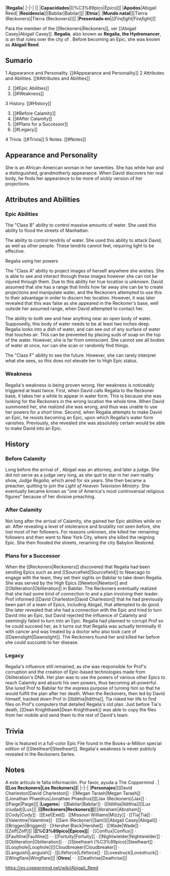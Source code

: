 |**Regalia**|
|-|-|
||
|**Capacidades**|[[%C3%89pico\|Épico]]|
|**Apodos**|Abigail Reed|
|**Residencia**|[[Babilar\|Babilar]]|
|**Etnia**||
|**Mundo natal**|[[Tierra (Reckoners)\|Tierra (Reckoners)]]|
|**Presentado en**|*[[Firefight\|Firefight]]*|

Para the member of the [[Reckoners\|Reckoners]], ver [[Abigail Casey\|Abigail Casey]].
**Regalia**, also known as **Regalia, the Hydromancer**, is an  that rules over the city of . Before becoming an Epic, she was known as **Abigail Reed**.

## Sumario

1 Appearance and Personality. [[#Appearance and Personality]] 
2 Attributes and Abilities. [[#Attributes and Abilities]] 

2. [[#Epic Abilities]] 
2. [[#Weakness]] 


3 History. [[#History]] 

3. [[#Before Calamity]] 
3. [[#After Calamity]] 
3. [[#Plans for a Successor]] 
3. [[#Legacy]] 


4 Trivia. [[#Trivia]] 
5 Notes. [[#Notes]] 


## Appearance and Personality
She is an African-American woman in her seventies. She has white hair and a distinguished, grandmotherly appearance. When David discovers her real body, he finds her appearance to be more of sickly version of her projections.

## Attributes and Abilities
### Epic Abilities

The "Class B" ability to control massive amounts of water. She used this ability to flood the streets of Manhattan.


The ability to control tendrils of water. She used this ability to attack David, as well as other people. These tendrils cannot feel, requiring light to be effective.

  Regalia using her powers

The "Class A" ability to project images of herself anywhere she wishes. She is able to see and interact through these images however she can not be injured through them. Due to this ability her true location is unknown. David assumed that she has a range that limits how far away she can be to create projections and manipulate water, and the Reckoners attempted to use this to their advantage in order to discern her location. However, it was later revealed that this was false as she appeared in the Reckoner's base, well outside her assumed range, when David attempted to contact her.


The ability to both see and hear anything near an open body of water. Supposedly, this body of water needs to be at least two inches deep. Regalia looks into a dish of water, and can see out of any surface of water that touches air. This can be prevented by placing suds of soap on the top of the water. However, she is far from omniscient. She cannot see all bodies of water at once, nor can she scan or randomly find things.


The "Class F" ability to see the future. However, she can rarely interpret what she sees, so this does not elevate her to High Epic status.

### Weakness
Regalia's weakness is being proven wrong. Her weakness is noticeably triggered at least twice. First, when David calls Regalia to the Reckoner base, it takes her a while to appear in water form. This is because she was looking for the Reckoners in the wrong location the whole time. When David summoned her, she realized she was wrong, and thus was unable to use her powers for a short time. Second, when Regalia attempts to make David an Epic, he resists becoming an Epic, upon which Regalia's water form vanishes. Previously, she revealed she was absolutely certain  would be able to make David into an Epic.

## History
### Before Calamity
Long before the arrival of , Abigail was an attorney, and later a judge. She did not serve as a judge very long, as she quit to star in her own reality show, *Judge Regalia*, which aired for six years. She then became a preacher, quitting to join the *Light of Heaven Television Ministry*. She eventually became known as "one of America's most controversial religious figures" because of her divisive preaching.

### After Calamity
Not long after the arrival of Calamity, she gained her Epic abilities while on air. After revealing a level of intolerance and brutality not seen before, she lost most of her followers. For reasons unknown, she killed her remaining followers and then went to New York City, where she killed the reigning Epic. She then flooded the streets, renaming the city Babylon Restored.

### Plans for a Successor
When the [[Reckoners\|Reckoners]] discovered that Regalia had been sending Epics such as  and [[Sourcefield\|Sourcefield]] to Newcago to engage with the team, they set their sights on Babilar to take down Regalia. She was served by the High Epics [[Newton\|Newton]] and [[Obliteration\|Obliteration]] in Babilar. The Reckoners eventually realized that she had some kind of connection to  and a plan involving their leader. Prof informed [[David Charleston\|David Charleston]] that he had previously been part of a team of Epics, including Abigail, that attempted to do good. She later revealed that she had a connection with the Epic  and tried to turn David into an Epic, but David rejected the influence of Calamity and seemingly failed to turn into an Epic. Regalia had planned to corrupt Prof so he could succeed her, as it turns out that Regalia was actually terminally ill with cancer and was treated by a doctor who also took care of [[Dawnslight\|Dawnslight]]. The Reckoners found her and killed her before she could succumb to her disease.

### Legacy
Regalia's influence still remained, as she was responsible for Prof's corruption and the creation of Epic-based technologies made from Obliteration's DNA. Her plan was to use the powers of various other Epics to reach Calamity and absorb his own powers, thus becoming all-powerful. She lured Prof to Babilar for the express purpose of turning him so that he would fulfill the plan after her death. When the Reckoners, then led by David himself, tracked down Prof in [[Ildithia\|Ildithia]], Tia risked her life to find files on Prof's computers that detailed Regalia's old plan. Just before Tia's death, [[Dean Knighthawk\|Dean Knighthawk]] was able to copy the files from her mobile and send them to the rest of David's team.

## Trivia
She is featured in a full-color Epic File found in the Books-a-Million special edition of [[Steelheart\|Steelheart]].
Regalia's weakness is never publicly revealed in the Reckoners Series.
## Notes

A este artículo le falta información. Por favor, ayuda a The Coppermind .
|**[[Los Reckoners\|Los Reckoners]]**|
|-|-|
|**Personajes**|[[David Charleston\|David Charleston]] · [[Megan Tarash\|Megan Tarash]] · [[Jonathan Phaedrus\|Jonathan Phaedrus]][[Jax (Reckoners)\|Jax]] · [[Paige\|Paige]]|
|**Lugares**| · [[Babilar\|Babilar]] · [[Ildithia\|Ildithia]][[Lux (ciudad)\|Lux]]|
|**[[Reckoners\|Reckoners]]**|[[Abraham\|Abraham]] · [[Cody\|Cody]] · [[Exel\|Exel]] · [[Missouri Williams\|Mizzy]] · [[Tia\|Tia]] · [[Valentine\|Valentine]] · [[Sam (Reckoner)\|Sam]][[Abigail Casey\|Abigail]] · [[Briggen\|Briggen]] · [[Hershel Black\|Hershel]] · [[Wade\|Wade]] · [[Zeff\|Zeff]]|
|**[[%C3%89pico\|Épicos]]**| · [[Conflux\|Conflux]] · [[Faultline\|Faultline]] ·  · [[Fortuity\|Fortuity]] · [[Nightwielder\|Nightwielder]] · [[Obliteration\|Obliteration]] ·  · [[Steelheart (%C3%89pico)\|Steelheart]] · [[Loophole\|Loophole]][[Cloudbreaker\|Cloudbreaker]] · [[Languish\|Languish]] · [[Lifeforce\|Lifeforce]] · [[Lovestruck\|Lovestruck]] · [[Wingflare\|Wingflare]]|
|**Otros**| ·  · [[Deathrise\|Deathrise]]|



https://es.coppermind.net/wiki/Abigail_Reed